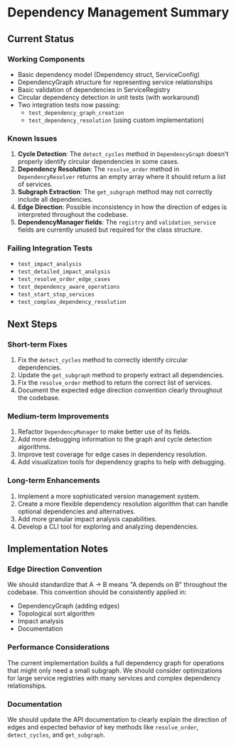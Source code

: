 # Dependency Management Summary

## Current Status

### Working Components
- Basic dependency model (Dependency struct, ServiceConfig)
- DependencyGraph structure for representing service relationships
- Basic validation of dependencies in ServiceRegistry
- Circular dependency detection in unit tests (with workaround)
- Two integration tests now passing:
  - `test_dependency_graph_creation`
  - `test_dependency_resolution` (using custom implementation)

### Known Issues
1. **Cycle Detection**: The `detect_cycles` method in `DependencyGraph` doesn't properly identify circular dependencies in some cases.
2. **Dependency Resolution**: The `resolve_order` method in `DependencyResolver` returns an empty array where it should return a list of services.
3. **Subgraph Extraction**: The `get_subgraph` method may not correctly include all dependencies.
4. **Edge Direction**: Possible inconsistency in how the direction of edges is interpreted throughout the codebase.
5. **DependencyManager fields**: The `registry` and `validation_service` fields are currently unused but required for the class structure.

### Failing Integration Tests
- `test_impact_analysis`
- `test_detailed_impact_analysis`
- `test_resolve_order_edge_cases`
- `test_dependency_aware_operations`
- `test_start_stop_services`
- `test_complex_dependency_resolution`

## Next Steps

### Short-term Fixes
1. Fix the `detect_cycles` method to correctly identify circular dependencies.
2. Update the `get_subgraph` method to properly extract all dependencies.
3. Fix the `resolve_order` method to return the correct list of services.
4. Document the expected edge direction convention clearly throughout the codebase.

### Medium-term Improvements
1. Refactor `DependencyManager` to make better use of its fields.
2. Add more debugging information to the graph and cycle detection algorithms.
3. Improve test coverage for edge cases in dependency resolution.
4. Add visualization tools for dependency graphs to help with debugging.

### Long-term Enhancements
1. Implement a more sophisticated version management system.
2. Create a more flexible dependency resolution algorithm that can handle optional dependencies and alternatives.
3. Add more granular impact analysis capabilities.
4. Develop a CLI tool for exploring and analyzing dependencies.

## Implementation Notes

### Edge Direction Convention
We should standardize that A → B means "A depends on B" throughout the codebase. This convention should be consistently applied in:
- DependencyGraph (adding edges)
- Topological sort algorithm
- Impact analysis
- Documentation

### Performance Considerations
The current implementation builds a full dependency graph for operations that might only need a small subgraph. We should consider optimizations for large service registries with many services and complex dependency relationships.

### Documentation
We should update the API documentation to clearly explain the direction of edges and expected behavior of key methods like `resolve_order`, `detect_cycles`, and `get_subgraph`. 